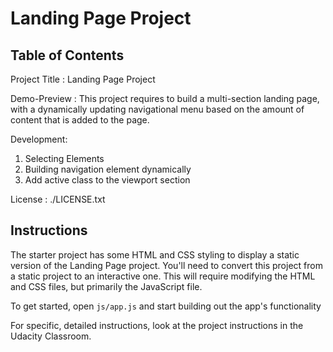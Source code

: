 # Landing Page Project

## Table of Contents

Project Title : Landing Page Project

Demo-Preview : This project requires to build a multi-section landing page, with a dynamically updating navigational menu based on the amount of content that is added to the page.

Development:

1. Selecting Elements
2. Building navigation element dynamically
3. Add active class to the viewport section

License : ./LICENSE.txt

## Instructions

The starter project has some HTML and CSS styling to display a static version of the Landing Page project. You'll need to convert this project from a static project to an interactive one. This will require modifying the HTML and CSS files, but primarily the JavaScript file.

To get started, open `js/app.js` and start building out the app's functionality

For specific, detailed instructions, look at the project instructions in the Udacity Classroom.
